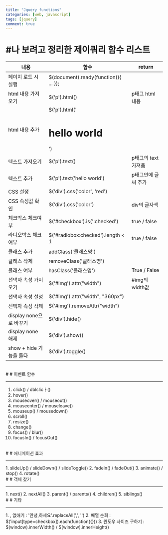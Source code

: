 ```yaml
---
title: "Jquery functions"
categories: [web, javascript]
tags: [jquery]
comment: true
---
```


# #나 보려고 정리한 제이쿼리 함수 리스트

| 내용                    | 함수                                  | return              |
| ----------------------- | ------------------------------------- | ------------------- |
| 페이지 로드 시 실행     | $(document).ready(function(){ ... }); |                     |
| html 내용 가져오기      | $('p').html()                         | p태그 html 내용     |
| html 내용 추가          | $('p').html('<h1>hello world</h1>')   |                     |
| 텍스트 가져오기         | $('p').text()                         | p태그의 text 가져옴 |
| 텍스트 추가             | $('p').text('hello world')            | p태그안에 글씨 추가 |
| CSS 설정                | $('div').css('color', 'red')          |                     |
| CSS 속성값 확인         | $('div').css('color')                 | div의 글자색        |
| 체크박스 체크여부       | $('#checkbox').is(':checked')         | true / false        |
| 라디오박스 체크여부     | $('#radiobox:checked').length < 1     | true / false        |
| 클래스 추가             | addClass('클래스명')                  |                     |
| 클래스 삭제             | removeClass('클래스명')               |                     |
| 클래스 여부             | hasClass('클래스명')                  | True / False        |
| 선택자 속성 가져오기    | $('#img').attr("width")               | #img의 width값      |
| 선택자 속성 설정        | $('#img').attr("width", "360px")      |                     |
| 선택자 속성 삭제        | $('#img').removeAttr("width")         |                     |
| display none으로 바꾸기 | $('div').hide()                       |
| display none 해제       | $('div').show()                       |
| show + hide 기능을 둘다 | $('div').toggle()                     |

<br>
# # 이벤트 함수
<hr>

1. click() / dblclicㅏ()
2. hover()
3. mouseover() / mouseout()
4. mouseenter() / mouseleave()
5. mouseup() / mousedown()
6. scroll()
7. resize()
8. change()
9. focus() / blur()
10. focusIn() / focusOut()

<br>
# # 애니메이션 효과
<hr>
1. slideUp() / slideDown() / slideToggle()
2. fadeIn() / fadeOut()
3. animate() / stop()
4. rotate()

<br>
# # 객체 찾기
<hr>
1. next()
2. nextAll()
3. parent() / parents()
4. children()
5. siblings()

<br>
# # 기타
<hr>
1. , 없애기 : '안녕,하세요'.replaceAll(',', '')
2. 배열 순회 : $('input[type=checkbox]).each(function({}))
3. 윈도우 사이즈 구하기 : $(window).innerWidth() / $(window).innerHeight()
